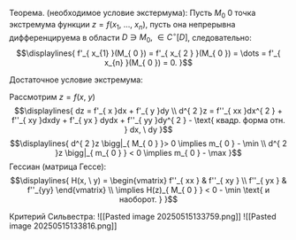Теорема. (необходимое условие экстермума):
Пусть ${\displaystyle M_{ 0 }}$ 0 точка экстремума функции ${\displaystyle z = f(x_{1}, \ \dots, \ x_{n})}$, пусть она непрерывна дифференцируема в области ${\displaystyle D \ni M_{ 0 }, \  \in C^{ \circ }[D]}$, следовательно:
$$\displaylines{
f'_{ x_{1} }(M_{ 0 }) = f'_{ x_{ 2 } }(M_{ 0 }) = \dots = f'_{ x_{n} }(M_{ 0 }) = 0.
}$$


Достаточное условие экстремума:

Рассмотрим ${\displaystyle z = f(x, \ y)}$
$$\displaylines{
dz = f'_{ x }dx + f'_{ y }dy \\
d^{ 2 }z = f''_{ xx }dx^{ 2 } + f''_{ xy }dxdy + f'_{ yx } dydx + f''_{ yy }dy^{ 2 } - \text{ квадр. форма отн. } dx, \  dy
}$$
$$\displaylines{
d^{ 2 }z \bigg|_{ M_{ 0 } }> 0 \implies  m_{ 0 } - \min \\
d^{ 2 }z \bigg|_{ m_{ 0 } } < 0 \implies m_{ 0 } - \max
}$$
Гессиан (матрица Гессе):
$$\displaylines{
H(x, \  y) = \begin{vmatrix}
f''_{ xx } & f''_{ xy } \\
f''_{ yx } & f''_{yy}
\end{vmatrix} \\
\implies  H(z)_{ M_{ 0 } } < 0 - \min \text{ и наоборот. }
}$$

Критерий Сильвестра:
![[Pasted image 20250515133759.png]]
![[Pasted image 20250515133816.png]]


